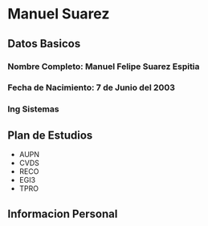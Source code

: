 # Manuel Suarez
## Datos Basicos
### Nombre Completo: Manuel Felipe Suarez Espitia
### Fecha de Nacimiento: 7 de Junio del 2003
### Ing Sistemas
## Plan de Estudios
* AUPN
* CVDS
* RECO
* EGI3
* TPRO
## Informacion Personal

